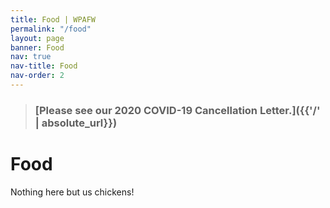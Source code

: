 ```yaml
---
title: Food | WPAFW
permalink: "/food"
layout: page
banner: Food
nav: true
nav-title: Food
nav-order: 2
---
```


> ### [Please see our 2020 COVID-19 Cancellation Letter.]({{'/' | absolute_url}})

# Food

Nothing here but us chickens!